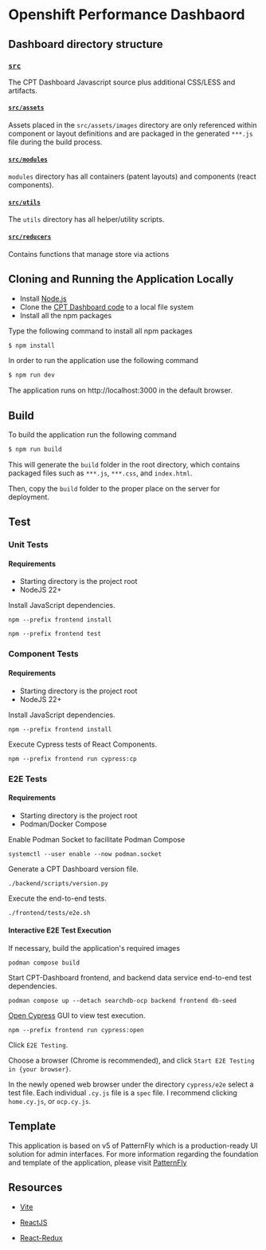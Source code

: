 
# Openshift Performance Dashbaord

## Dashboard directory structure

### [`src`](src/)

The CPT Dashboard Javascript source plus additional CSS/LESS and artifacts.

#### [`src/assets`](src/assets/)

Assets placed in the `src/assets/images` directory are only referenced within component or layout definitions and are packaged in the generated `***.js` file during the build process.

#### [`src/modules`](src/modules/)

`modules` directory has all containers (patent layouts) and components (react components).

#### [`src/utils`](src/utils/)

The `utils` directory has all helper/utility scripts.

#### [`src/reducers`](src/reducers)

Contains functions that manage store via actions

## Cloning and Running the Application Locally

- Install [Node.js](https://nodejs.org)
- Clone the [CPT Dashboard code](https://github.com/cloud-bulldozer/cpt-dashboard) to a local file system
- Install all the npm packages

Type the following command to install all npm packages

```bash
$ npm install
```

In order to run the application use the following command

```bash
$ npm run dev
```

The application runs on http://localhost:3000 in the default browser.

## Build

To build the application run the following command

```bash
$ npm run build
```
This will generate the `build` folder in the root directory, which contains packaged files such as `***.js`, `***.css`, and `index.html`.

Then, copy the `build` folder to the proper place on the server for deployment.

## Test

### Unit Tests

#### Requirements
- Starting directory is the project root
- NodeJS 22+

Install JavaScript dependencies.

```shell
npm --prefix frontend install
```

```shell
npm --prefix frontend test
```


### Component Tests

#### Requirements
- Starting directory is the project root
- NodeJS 22+

Install JavaScript dependencies.

```shell
npm --prefix frontend install
```

Execute Cypress tests of React Components.

```shell
npm --prefix frontend run cypress:cp
```


### E2E Tests

#### Requirements
- Starting directory is the project root
- Podman/Docker Compose

Enable Podman Socket to facilitate Podman Compose
```shell
systemctl --user enable --now podman.socket         
```

Generate a CPT Dashboard version file.
```shell
./backend/scripts/version.py        
```
Execute the end-to-end tests.
```shell
./frontend/tests/e2e.sh
```

#### Interactive E2E Test Execution

If necessary, build the application's required images
```shell
podman compose build
```

Start CPT-Dashboard frontend, and backend data service end-to-end test dependencies.
```shell
podman compose up --detach searchdb-ocp backend frontend db-seed
```

[Open Cypress](https://docs.cypress.io/app/core-concepts/open-mode) GUI to view test execution.
```shell
npm --prefix frontend run cypress:open
```
Click `E2E Testing`.

Choose a browser (Chrome is recommended), and click `Start E2E Testing in {your browser}`.

In the newly opened web browser under the directory `cypress/e2e` select a test file. Each individual `.cy.js` file is a `spec` file. I recommend clicking `home.cy.js`, or `ocp.cy.js`.


## Template

This application is based on v5 of PatternFly which is a production-ready UI solution for admin interfaces. For more information regarding the foundation and template of the application, please visit [PatternFly](https://www.patternfly.org/get-started/develop)

## Resources

- [Vite](https://vitejs.dev/guide/)

- [ReactJS](https://reactjs.org/)

- [React-Redux](https://github.com/reduxjs/react-redux)
